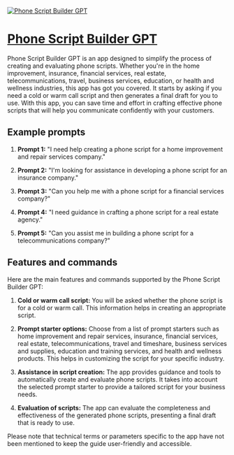 [![Phone Script Builder GPT](https://files.oaiusercontent.com/file-2t0texqdDEu8LbCpgdU7wG40?se=2123-10-17T18%3A33%3A08Z&sp=r&sv=2021-08-06&sr=b&rscc=max-age%3D31536000%2C%20immutable&rscd=attachment%3B%20filename%3D8543477c-a7c4-4a60-8ea9-3d7270621e97.png&sig=w0rVsloogMaWF%2B0o7QM5bfyGOlK5lWUb1w8gCrSkH6Q%3D)](https://chat.openai.com/g/g-B21t4rTEN-phone-script-builder-gpt)

# [Phone Script Builder GPT](https://chat.openai.com/g/g-B21t4rTEN-phone-script-builder-gpt)

Phone Script Builder GPT is an app designed to simplify the process of creating and evaluating phone scripts. Whether you're in the home improvement, insurance, financial services, real estate, telecommunications, travel, business services, education, or health and wellness industries, this app has got you covered. It starts by asking if you need a cold or warm call script and then generates a final draft for you to use. With this app, you can save time and effort in crafting effective phone scripts that will help you communicate confidently with your customers.

## Example prompts

1. **Prompt 1:** "I need help creating a phone script for a home improvement and repair services company."

2. **Prompt 2:** "I'm looking for assistance in developing a phone script for an insurance company."

3. **Prompt 3:** "Can you help me with a phone script for a financial services company?"

4. **Prompt 4:** "I need guidance in crafting a phone script for a real estate agency."

5. **Prompt 5:** "Can you assist me in building a phone script for a telecommunications company?"

## Features and commands

Here are the main features and commands supported by the Phone Script Builder GPT:

1. **Cold or warm call script:** You will be asked whether the phone script is for a cold or warm call. This information helps in creating an appropriate script.

2. **Prompt starter options:** Choose from a list of prompt starters such as home improvement and repair services, insurance, financial services, real estate, telecommunications, travel and timeshare, business services and supplies, education and training services, and health and wellness products. This helps in customizing the script for your specific industry.

3. **Assistance in script creation:** The app provides guidance and tools to automatically create and evaluate phone scripts. It takes into account the selected prompt starter to provide a tailored script for your business needs.

4. **Evaluation of scripts:** The app can evaluate the completeness and effectiveness of the generated phone scripts, presenting a final draft that is ready to use.

Please note that technical terms or parameters specific to the app have not been mentioned to keep the guide user-friendly and accessible.